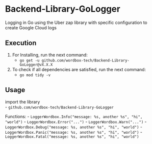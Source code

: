 # Backend-Library-GoLogger

Logging in Go using the Uber zap library with specific configuration to create Google Cloud logs

## Execution
1. For Installing, run the next command:
    - `go get -u github.com/wordbox-tech/Backend-Library-GoLogger@vX.X.X`
2. To check if all dependencies are satisfied, run the next command:
    - `go mod tidy -v`

## Usage
import the library  
        - `github.com/wordbox-tech/Backend-Library-GoLogger`

Functions:
        - `LoggerWordbox.Info("message: %s, another %s", "hi", "world")` 
    - `LoggerWordbox.Error("...")`
    - `LoggerWordbox.Warn("...")`
    - `LoggerWordbox.Debug("message: %s, another %s", "hi", "world")`
    - `LoggerWordbox.Panic("message: %s, another %s", "hi", "world")`
    - `LoggerWordbox.Fatal("message: %s, another %s", "hi", "world")`
